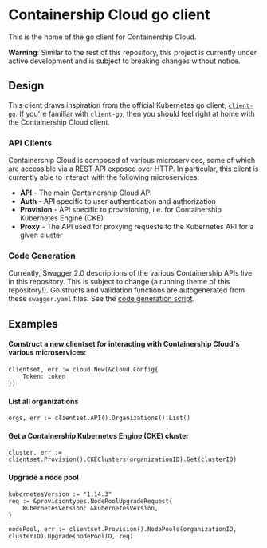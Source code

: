 # Containership Cloud go client

This is the home of the go client for Containership Cloud.

**Warning**: Similar to the rest of this repository, this project is currently under active development and is subject to breaking changes without notice.

## Design

This client draws inspiration from the official Kubernetes go client, [`client-go`](https://github.com/kubernetes/client-go).
If you're familiar with `client-go`, then you should feel right at home with the Containership Cloud client.

### API Clients

Containership Cloud is composed of various microservices, some of which are accessible via a REST API exposed over HTTP.
In particular, this client is currently able to interact with the following microservices:

- **API** - The main Containership Cloud API
- **Auth** - API specific to user authentication and authorization
- **Provision** - API specific to provisioning, i.e. for Containership Kubernetes Engine (CKE)
- **Proxy** - The API used for proxying requests to the Kubernetes API for a given cluster

### Code Generation

Currently, Swagger 2.0 descriptions of the various Containership APIs live in this repository.
This is subject to change (a running theme of this repository!).
Go structs and validation functions are autogenerated from these `swagger.yaml` files.
See the [code generation script](../hack/generate-swagger.sh).

## Examples

#### Construct a new clientset for interacting with Containership Cloud's various microservices:

```
clientset, err := cloud.New(&cloud.Config{
    Token: token
})
```

#### List all organizations

```
orgs, err := clientset.API().Organizations().List()
```

#### Get a Containership Kubernetes Engine (CKE) cluster

```
cluster, err := clientset.Provision().CKEClusters(organizationID).Get(clusterID)
```

#### Upgrade a node pool

```
kubernetesVersion := "1.14.3"
req := &provisiontypes.NodePoolUpgradeRequest{
    KubernetesVersion: &kubernetesVersion,
}

nodePool, err := clientset.Provision().NodePools(organizationID, clusterID).Upgrade(nodePoolID, req)
```
